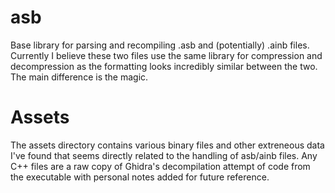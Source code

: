 # asb
Base library for parsing and recompiling .asb and (potentially) .ainb files. Currently I believe these two files use the same library for compression and decompression as the formatting looks incredibly similar between the two. The main difference is the magic.

# Assets

The assets directory contains various binary files and other extreneous data I've found that seems directly related to the handling of asb/ainb files. Any C++ files are a
raw copy of Ghidra's decompilation attempt of code from the executable with personal notes added for future reference.
